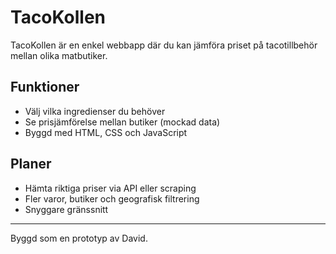 # TacoKollen

TacoKollen är en enkel webbapp där du kan jämföra priset på tacotillbehör mellan olika matbutiker.

## Funktioner

- Välj vilka ingredienser du behöver
- Se prisjämförelse mellan butiker (mockad data)
- Byggd med HTML, CSS och JavaScript

## Planer

- Hämta riktiga priser via API eller scraping
- Fler varor, butiker och geografisk filtrering
- Snyggare gränssnitt

---

Byggd som en prototyp av David.
